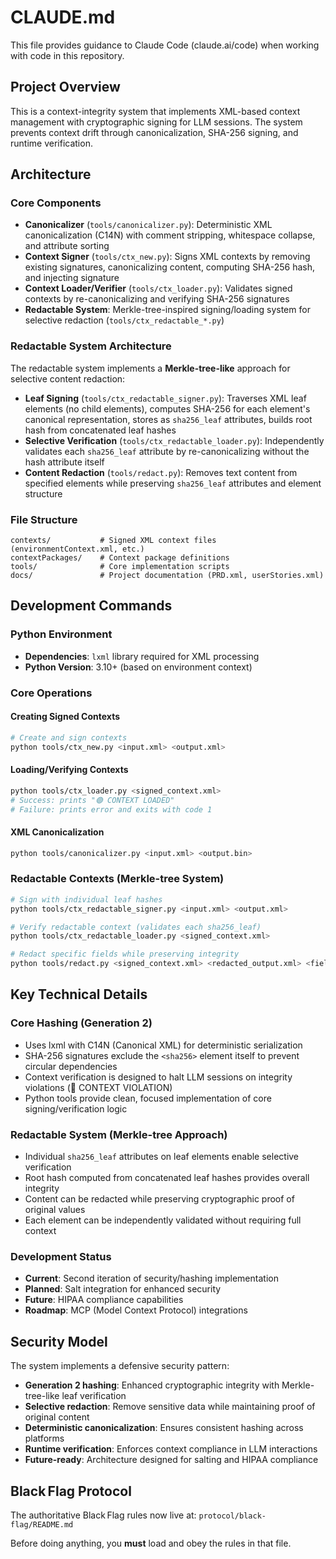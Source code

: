# CLAUDE.md

This file provides guidance to Claude Code (claude.ai/code) when working with code in this repository.

## Project Overview

This is a context-integrity system that implements XML-based context management with cryptographic signing for LLM sessions. The system prevents context drift through canonicalization, SHA-256 signing, and runtime verification.

## Architecture

### Core Components

- **Canonicalizer** (`tools/canonicalizer.py`): Deterministic XML canonicalization (C14N) with comment stripping, whitespace collapse, and attribute sorting
- **Context Signer** (`tools/ctx_new.py`): Signs XML contexts by removing existing signatures, canonicalizing content, computing SHA-256 hash, and injecting signature
- **Context Loader/Verifier** (`tools/ctx_loader.py`): Validates signed contexts by re-canonicalizing and verifying SHA-256 signatures
- **Redactable System**: Merkle-tree-inspired signing/loading system for selective redaction (`tools/ctx_redactable_*.py`)

### Redactable System Architecture

The redactable system implements a **Merkle-tree-like** approach for selective content redaction:

- **Leaf Signing** (`tools/ctx_redactable_signer.py`): Traverses XML leaf elements (no child elements), computes SHA-256 for each element's canonical representation, stores as `sha256_leaf` attributes, builds root hash from concatenated leaf hashes
- **Selective Verification** (`tools/ctx_redactable_loader.py`): Independently validates each `sha256_leaf` attribute by re-canonicalizing without the hash attribute itself
- **Content Redaction** (`tools/redact.py`): Removes text content from specified elements while preserving `sha256_leaf` attributes and element structure

### File Structure

```
contexts/           # Signed XML context files (environmentContext.xml, etc.)
contextPackages/    # Context package definitions  
tools/              # Core implementation scripts
docs/               # Project documentation (PRD.xml, userStories.xml)
```

## Development Commands

### Python Environment
- **Dependencies**: `lxml` library required for XML processing
- **Python Version**: 3.10+ (based on environment context)

### Core Operations

#### Creating Signed Contexts
```bash
# Create and sign contexts
python tools/ctx_new.py <input.xml> <output.xml>
```

#### Loading/Verifying Contexts  
```bash
python tools/ctx_loader.py <signed_context.xml>
# Success: prints "🟢 CONTEXT LOADED"
# Failure: prints error and exits with code 1
```

#### XML Canonicalization
```bash
python tools/canonicalizer.py <input.xml> <output.bin>
```

### Redactable Contexts (Merkle-tree System)
```bash
# Sign with individual leaf hashes
python tools/ctx_redactable_signer.py <input.xml> <output.xml>

# Verify redactable context (validates each sha256_leaf)
python tools/ctx_redactable_loader.py <signed_context.xml>

# Redact specific fields while preserving integrity
python tools/redact.py <signed_context.xml> <redacted_output.xml> <field1> <field2>
```

## Key Technical Details

### Core Hashing (Generation 2)
- Uses lxml with C14N (Canonical XML) for deterministic serialization
- SHA-256 signatures exclude the `<sha256>` element itself to prevent circular dependencies
- Context verification is designed to halt LLM sessions on integrity violations (🔴 CONTEXT VIOLATION)
- Python tools provide clean, focused implementation of core signing/verification logic

### Redactable System (Merkle-tree Approach)
- Individual `sha256_leaf` attributes on leaf elements enable selective verification
- Root hash computed from concatenated leaf hashes provides overall integrity
- Content can be redacted while preserving cryptographic proof of original values
- Each element can be independently validated without requiring full context

### Development Status
- **Current**: Second iteration of security/hashing implementation
- **Planned**: Salt integration for enhanced security
- **Future**: HIPAA compliance capabilities
- **Roadmap**: MCP (Model Context Protocol) integrations

## Security Model

The system implements a defensive security pattern:
- **Generation 2 hashing**: Enhanced cryptographic integrity with Merkle-tree-like leaf verification
- **Selective redaction**: Remove sensitive data while maintaining proof of original content
- **Deterministic canonicalization**: Ensures consistent hashing across platforms
- **Runtime verification**: Enforces context compliance in LLM interactions
- **Future-ready**: Architecture designed for salting and HIPAA compliance

## Black Flag Protocol

The authoritative Black Flag rules now live at: `protocol/black-flag/README.md`

Before doing anything, you **must** load and obey the rules in that file.
